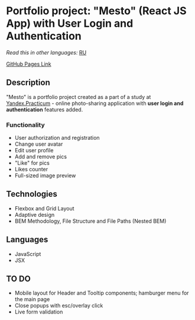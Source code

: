 # Portfolio project: "Mesto" (React JS App) with User Login and Authentication

*Read this in other languages:* [RU](https://github.com/naumch1k/react-mesto-auth/blob/main/README.RU.md) 

[GitHub Pages Link](https://naumch1k.github.io/react-mesto-auth/)

## Description
"Mesto" is a portfolio project created as a part of a study at [Yandex.Practicum](https://practicum.yandex.com/web/ "Web Development Program") - online photo-sharing application with __user login and authentication__ features added.

### Functionality
* User authorization and registration
* Change user avatar
* Edit user profile
* Add and remove pics
* "Like" for pics
* Likes counter
* Full-sized image preview

## Technologies
* Flexbox and Grid Layout
* Adaptive design
* BEM Methodology, File Structure and File Paths (Nested BEM)

## Languages
* JavaScript
* JSX

## TO DO
* Mobile layout for Header and Tooltip components; hamburger menu for the main page
* Close popups with esc/overlay click
* Live form validation
